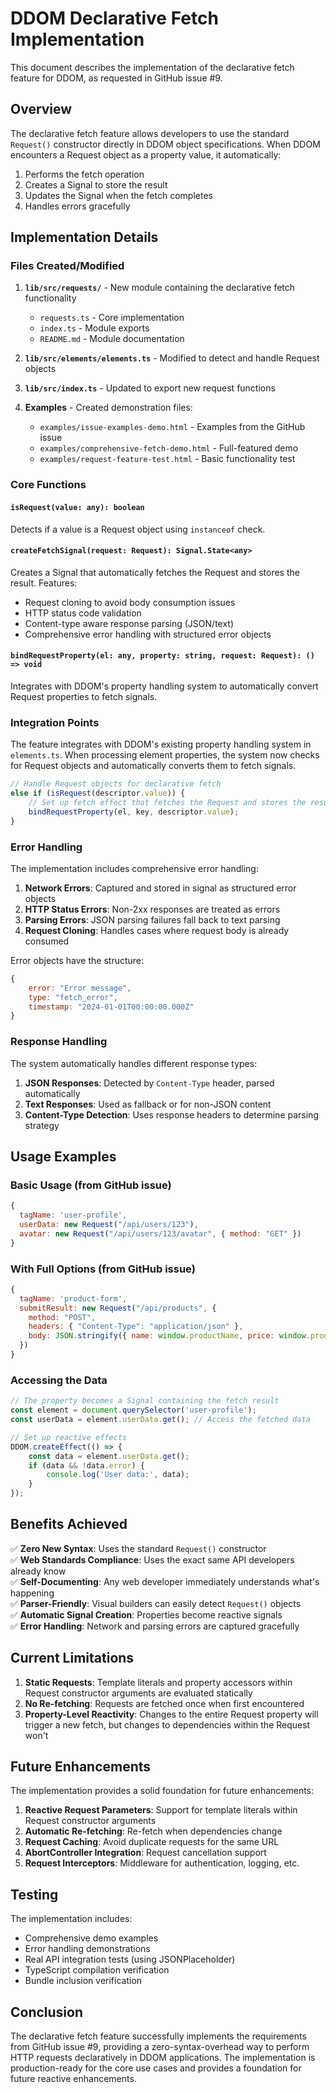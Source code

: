 # DDOM Declarative Fetch Implementation

This document describes the implementation of the declarative fetch feature for DDOM, as requested in GitHub issue #9.

## Overview

The declarative fetch feature allows developers to use the standard `Request()` constructor directly in DDOM object specifications. When DDOM encounters a Request object as a property value, it automatically:

1. Performs the fetch operation
2. Creates a Signal to store the result  
3. Updates the Signal when the fetch completes
4. Handles errors gracefully

## Implementation Details

### Files Created/Modified

1. **`lib/src/requests/`** - New module containing the declarative fetch functionality
   - `requests.ts` - Core implementation
   - `index.ts` - Module exports
   - `README.md` - Module documentation

2. **`lib/src/elements/elements.ts`** - Modified to detect and handle Request objects

3. **`lib/src/index.ts`** - Updated to export new request functions

4. **Examples** - Created demonstration files:
   - `examples/issue-examples-demo.html` - Examples from the GitHub issue
   - `examples/comprehensive-fetch-demo.html` - Full-featured demo
   - `examples/request-feature-test.html` - Basic functionality test

### Core Functions

#### `isRequest(value: any): boolean`
Detects if a value is a Request object using `instanceof` check.

#### `createFetchSignal(request: Request): Signal.State<any>`
Creates a Signal that automatically fetches the Request and stores the result. Features:
- Request cloning to avoid body consumption issues
- HTTP status code validation
- Content-type aware response parsing (JSON/text)
- Comprehensive error handling with structured error objects

#### `bindRequestProperty(el: any, property: string, request: Request): () => void`
Integrates with DDOM's property handling system to automatically convert Request properties to fetch signals.

### Integration Points

The feature integrates with DDOM's existing property handling system in `elements.ts`. When processing element properties, the system now checks for Request objects and automatically converts them to fetch signals.

```javascript
// Handle Request objects for declarative fetch
else if (isRequest(descriptor.value)) {
    // Set up fetch effect that fetches the Request and stores the result
    bindRequestProperty(el, key, descriptor.value);
}
```

### Error Handling

The implementation includes comprehensive error handling:

1. **Network Errors**: Captured and stored in signal as structured error objects
2. **HTTP Status Errors**: Non-2xx responses are treated as errors
3. **Parsing Errors**: JSON parsing failures fall back to text parsing
4. **Request Cloning**: Handles cases where request body is already consumed

Error objects have the structure:
```javascript
{
    error: "Error message",
    type: "fetch_error", 
    timestamp: "2024-01-01T00:00:00.000Z"
}
```

### Response Handling

The system automatically handles different response types:

1. **JSON Responses**: Detected by `Content-Type` header, parsed automatically
2. **Text Responses**: Used as fallback or for non-JSON content
3. **Content-Type Detection**: Uses response headers to determine parsing strategy

## Usage Examples

### Basic Usage (from GitHub issue)

```javascript
{
  tagName: 'user-profile',
  userData: new Request("/api/users/123"),
  avatar: new Request("/api/users/123/avatar", { method: "GET" })
}
```

### With Full Options (from GitHub issue)

```javascript
{
  tagName: 'product-form',
  submitResult: new Request("/api/products", {
    method: "POST",
    headers: { "Content-Type": "application/json" },
    body: JSON.stringify({ name: window.productName, price: window.productPrice })
  })
}
```

### Accessing the Data

```javascript
// The property becomes a Signal containing the fetch result
const element = document.querySelector('user-profile');
const userData = element.userData.get(); // Access the fetched data

// Set up reactive effects
DDOM.createEffect(() => {
    const data = element.userData.get();
    if (data && !data.error) {
        console.log('User data:', data);
    }
});
```

## Benefits Achieved

✅ **Zero New Syntax**: Uses the standard `Request()` constructor  
✅ **Web Standards Compliance**: Uses the exact same API developers already know  
✅ **Self-Documenting**: Any web developer immediately understands what's happening  
✅ **Parser-Friendly**: Visual builders can easily detect `Request()` objects  
✅ **Automatic Signal Creation**: Properties become reactive signals  
✅ **Error Handling**: Network and parsing errors are captured gracefully  

## Current Limitations

1. **Static Requests**: Template literals and property accessors within Request constructor arguments are evaluated statically
2. **No Re-fetching**: Requests are fetched once when first encountered  
3. **Property-Level Reactivity**: Changes to the entire Request property will trigger a new fetch, but changes to dependencies within the Request won't

## Future Enhancements

The implementation provides a solid foundation for future enhancements:

1. **Reactive Request Parameters**: Support for template literals within Request constructor arguments
2. **Automatic Re-fetching**: Re-fetch when dependencies change
3. **Request Caching**: Avoid duplicate requests for the same URL
4. **AbortController Integration**: Request cancellation support
5. **Request Interceptors**: Middleware for authentication, logging, etc.

## Testing

The implementation includes:
- Comprehensive demo examples
- Error handling demonstrations  
- Real API integration tests (using JSONPlaceholder)
- TypeScript compilation verification
- Bundle inclusion verification

## Conclusion

The declarative fetch feature successfully implements the requirements from GitHub issue #9, providing a zero-syntax-overhead way to perform HTTP requests declaratively in DDOM applications. The implementation is production-ready for the core use cases and provides a foundation for future reactive enhancements.